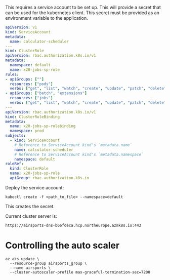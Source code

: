 This requires a service account to be set up. This will provide a secret that can be used for the kubernetes client. This secret must be provided as an environment variable to the application.

```yaml
apiVersion: v1
kind: ServiceAccount
metadata:
  name: calculator-scheduler
---
kind: ClusterRole
apiVersion: rbac.authorization.k8s.io/v1
metadata:
  namespace: default
  name: x20-jobs-sp-role
rules:
- apiGroups: [""]
  resources: ["pods"]
  verbs: ["get", "list", "watch", "create", "update", "patch", "delete"]
- apiGroups: ["batch", "extensions"]
  resources: ["jobs"]
  verbs: ["get", "list", "watch", "create", "update", "patch", "delete"]
---
apiVersion: rbac.authorization.k8s.io/v1
kind: ClusterRoleBinding
metadata:
  name: x20-jobs-sp-rolebinding
  namespace: prod
subjects:
  - kind: ServiceAccount
    # Reference to ServiceAccount kind's `metadata.name`
    name: calculator-scheduler
    # Reference to ServiceAccount kind's `metadata.namespace`
    namespace: default
roleRef:
  kind: ClusterRole
  name: x20-jobs-sp-role
  apiGroup: rbac.authorization.k8s.io
```
Deploy the service account:
```shell
kubectl create -f <path_to_file> --namespace=default
```
This creates the secret.

Current cluster server is:
```
https://airsports-dns-b66fdeca.hcp.northeurope.azmk8s.io:443
```

# Controlling the auto scaler
```shell
az aks update \
  --resource-group airsports_group \
  --name airsports \
  --cluster-autoscaler-profile max-graceful-termination-sec=7200
```